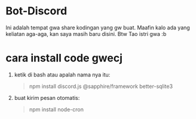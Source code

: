 # Bot-Discord
Ini adalah tempat gwa share kodingan yang gw buat.
Maafin kalo ada yang keliatan aga-aga, kan saya masih baru disini.
Btw Tao istri gwa :b

# cara install code gwecj
1. ketik di bash atau apalah nama nya itu:
    > npm install discord.js @sapphire/framework better-sqlite3
2. buat kirim pesan otomatis:
    > npm install node-cron

